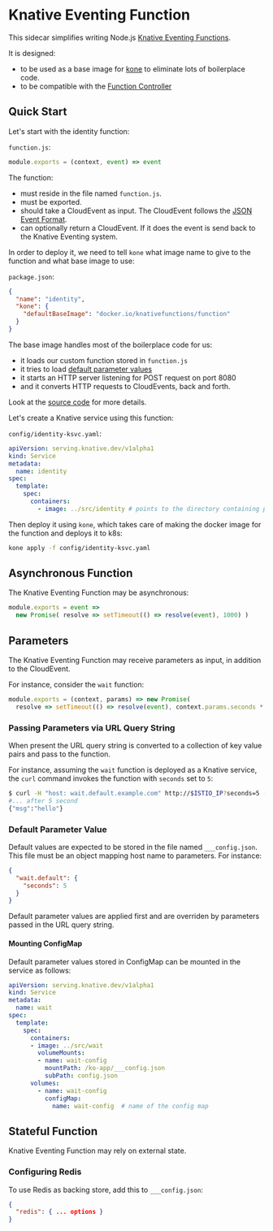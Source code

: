 # Knative Eventing Function

This sidecar simplifies writing Node.js [Knative Eventing Functions](https://github.com/knative/eventing/blob/master/docs/spec/interfaces.md#callable).

It is designed:
- to be used as a base image for [kone](https://github.com/ibm/kone) to eliminate lots of boilerplace code.
- to be compatible with the [Function Controller](https://github.com/lionelvillard/knative-functions-controller)

## Quick Start

Let's start with the identity function:

`function.js`:

```js
module.exports = (context, event) => event
```

The function:
- must reside in the file named `function.js`.
- must be exported.
- should take a CloudEvent as input. The CloudEvent follows the [JSON Event Format](https://github.com/cloudevents/spec/blob/v1.0/json-format.md#json-event-format-for-cloudevents---version-10).
-  can optionally return a CloudEvent. If it does the event is send back to the Knative Eventing system.

In order to deploy it, we need to tell `kone` what image name to give to the function and what base image to use:

`package.json`:

```json
{
  "name": "identity",
  "kone": {
    "defaultBaseImage": "docker.io/knativefunctions/function"
  }
}
```

The base image handles most of the boilerplace code for us:
- it loads our custom function stored in `function.js`
- it tries to load [default parameter values](#default_parameter_value)
- it starts an HTTP server listening for POST request on port 8080
- and it converts HTTP requests to CloudEvents, back and forth.

Look at the [source code](../../src/function) for more details.

Let's create a Knative service using this function:

`config/identity-ksvc.yaml`:

```yaml
apiVersion: serving.knative.dev/v1alpha1
kind: Service
metadata:
  name: identity
spec:
  template:
    spec:
      containers:
        - image: ../src/identity # points to the directory containing package.json
```

Then deploy it using `kone`, which takes care of making the docker image for the function and  deploys it to k8s:

```sh
kone apply -f config/identity-ksvc.yaml
```

## Asynchronous Function

The Knative Eventing Function may be asynchronous:

```js
module.exports = event =>
  new Promise( resolve => setTimeout(() => resolve(event), 1000) )
```

## Parameters

The Knative Eventing Function may receive parameters as input, in addition to the CloudEvent.

For instance, consider the `wait` function:

```js
module.exports = (context, params) => new Promise(
  resolve => setTimeout(() => resolve(event), context.params.seconds * 1000) )
```

### Passing Parameters via URL Query String

When present the URL query string is converted to a collection of key value pairs and pass to the function.

For instance, assuming the `wait` function is deployed as a Knative service, the `curl` command invokes the function
with `seconds` set to `5`:

```sh
$ curl -H "host: wait.default.example.com" http://$ISTIO_IP?seconds=5 -d '{"msg": "hello"}'
#... after 5 second
{"msg":"hello"}
```

### Default Parameter Value

Default values are expected to be stored in the file named `___config.json`. This file must be an object mapping host name to parameters. For instance:

```json
{
  "wait.default": {
    "seconds": 5
  }
}
```

Default parameter values are applied first and are overriden by parameters passed in the URL query string.

#### Mounting ConfigMap

Default parameter values stored in ConfigMap can be mounted in the service as follows:

```yaml
apiVersion: serving.knative.dev/v1alpha1
kind: Service
metadata:
  name: wait
spec:
  template:
    spec:
      containers:
      - image: ../src/wait
        volumeMounts:
        - name: wait-config
          mountPath: /ko-app/___config.json
          subPath: config.json
      volumes:
        - name: wait-config
          configMap:
            name: wait-config  # name of the config map
```

## Stateful Function

Knative Eventing Function may rely on external state.

### Configuring Redis

To use Redis as backing store, add this to `___config.json`:

```json
{
  "redis": { ... options }
}
```









